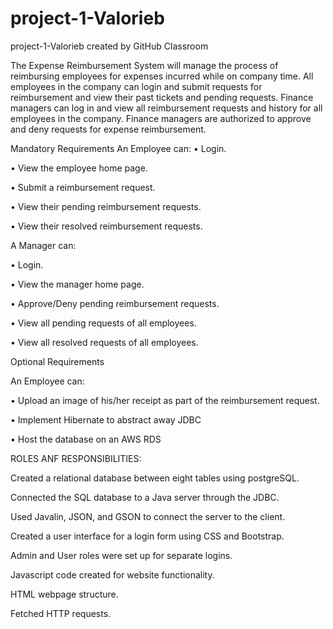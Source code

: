 # project-1-Valorieb
project-1-Valorieb created by GitHub Classroom

The Expense Reimbursement System will manage the process of reimbursing employees for expenses incurred while on company time. 
All employees in the company can login and submit requests for reimbursement and view their past tickets and pending requests. 
Finance managers can log in and view all reimbursement requests and history for all employees in the company. 
Finance managers are authorized to approve and deny requests for expense reimbursement. 

Mandatory Requirements An Employee can:
• Login. 

• View the employee home page. 

• Submit a reimbursement request. 

• View their pending reimbursement requests. 

• View their resolved reimbursement requests. 

A Manager can: 

• Login. 

• View the manager home page. 

• Approve/Deny pending reimbursement requests. 

• View all pending requests of all employees. 

• View all resolved requests of all employees. 

Optional Requirements 

An Employee can: 

• Upload an image of his/her receipt as part of the reimbursement request. 

• Implement Hibernate to abstract away JDBC 

• Host the database on an AWS RDS

ROLES ANF RESPONSIBILITIES:

Created a relational database between eight tables using postgreSQL.

Connected the SQL database to a Java server through the JDBC.

Used Javalin, JSON, and GSON to connect the server to the client.

Created a user interface for a login form using CSS and Bootstrap.

Admin and User roles were set up for separate logins.

Javascript code created for website functionality.

HTML webpage structure.

Fetched HTTP requests.
